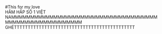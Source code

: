 #This for my love
<br>
HÂM HẤP SỐ 1 VIỆT NAMMMMMMMMMMMMMMMMMMMMMMMMMMMMMMMMMMMMMMMMMMMMMMMMMMMMMMMMMM
<br> 
GHÉTTTTTTTTTTTTTTTTTTTTTTTTTTTTTTTTTTTTTTTTTTTT

